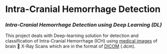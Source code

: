 # **Intra-Cranial Hemorrhage Detection**
### *Intra-Cranial Hemorrhage Detection using Deep Learning (DL)*

This project deals with Deep-learning solution for detection and classification of Intra-Cranial Hemorrhage (ICH) using [medical images](https://en.wikipedia.org/wiki/Medical_imaging) of brain 🧠 X-Ray Scans which are in the format of [DICOM](https://www.dicomstandard.org/) (.dcm). 
